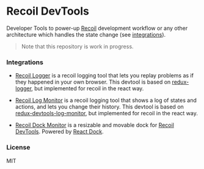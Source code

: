 # Recoil DevTools

Developer Tools to power-up [Recoil](https://recoiljs.org/) development workflow or any other architecture which handles the state change (see [integrations](#integrations)).

> Note that this repository is work in progress.

### Integrations

- [Recoil Logger](./packages/recoil-devtools-logger) is a recoil logging tool that lets you replay problems as if they happened in your own browser. This devtool is based on [redux-logger](https://github.com/LogRocket/redux-logger), but implemented for recoil in the react way.

- [Recoil Log Monitor](./packages/recoil-devtools-log-monitor) is a recoil logging tool that shows a log of states and actions, and lets you change their history. This devtool is based on [redux-devtools-log-monitor](https://github.com/gaearon/redux-devtools-log-monitor), but implemented for recoil in the react way.

- [Recoil Dock Monitor](./packages/recoil-devtools-dock) is a resizable and movable dock for [Recoil DevTools](https://github.com/ulises-jeremias/recoil-devtools). Powered by [React Dock](https://github.com/alexkuz/react-dock).

### License

MIT
